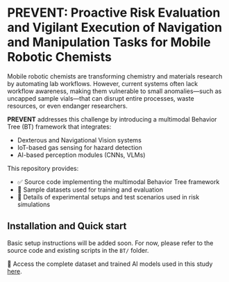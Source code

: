 
# PREVENT: Proactive Risk Evaluation and Vigilant Execution of Navigation and Manipulation Tasks for Mobile Robotic Chemists

Mobile robotic chemists are transforming chemistry and materials research by automating lab workflows. However, current systems often lack workflow awareness, making them vulnerable to small anomalies—such as uncapped sample vials—that can disrupt entire processes, waste resources, or even endanger researchers.

**PREVENT** addresses this challenge by introducing a multimodal Behavior Tree (BT) framework that integrates:

-  Dexterous and Navigational Vision systems
-  IoT-based gas sensing for hazard detection
-  AI-based perception modules (CNNs, VLMs)

This repository provides:

- ✅ Source code implementing the multimodal Behavior Tree framework
- 📁 Sample datasets used for training and evaluation
- 🧪 Details of experimental setups and test scenarios used in risk simulations

## Installation and Quick start

Basic setup instructions will be added soon. For now, please refer to the source code and existing scripts in the `BT/` folder.



📁 Access the complete dataset and trained AI models used in this study [here](https://theuniversityofliverpool-my.sharepoint.com/:f:/r/personal/sathiz52_liverpool_ac_uk/Documents/Liverpool/Satheesh%20paper/Dataset?csf=1&web=1&e=1zrwMO).
